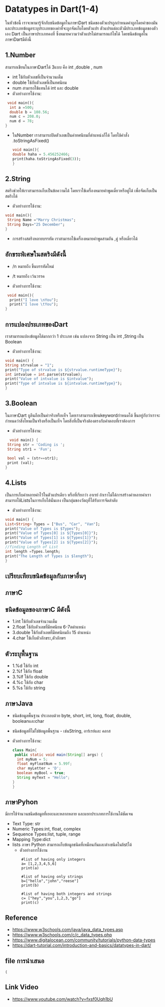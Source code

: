 # Datatypes in Dart(1-4)

ในหัวข้อนี้ เราจะพามารู้จักกับชนิดข้อมูลในภาษาDart ชนิดของตัวแปรถูกกำหนดค่าถูกโดยค่าของมันและประเภทข้อมูลระบุประเภทของค่าที่จะถูกจัดเก็บโดยตัวแปร ตัวแปรแต่ละตัวมีประเภทข้อมูลของตัวเอง Dart เป็นภาษาประเภทคงที่ ซึ่งหมายความว่าตัวแปรไม่สามารถแก้ไขได้
โดยชนิดข้อมูลในภาษาDartมีดังนี้

## 1.Number

  สามารถเขียนในภาษาDartได้ 3แบบ คือ int ,double , num   
  - int ใช้กับตัวเลขที่เป็นจำนวนเต็ม
  - double ใช้กับตัวเลขที่เป็นทศนิยม
  - num สามารถใช้แทนได้ int และ double
  - ตัวอย่างการใช้งาน:
  ```dart
   void main(){
    int a =500;
    double b = 108.56;
    num c = 208.0;
    num d = 78;
}
   ```

- ในNumber เราสามารถปัดตัวเลขเป็นค่าทศนิยมกี่ตำแหน่งก็ได้ โดยใช้คำสั่ง .toStringAsFixed()
   ```dart
   void main(){
   double haha = 5.456252466;
   print(haha.toStringAsFixed(3));
   }
   ```

## 2.String

  สตริงช่วยให้เราสามารถเก็บเป็นข้อความได้ โดยเราใช้เครื่องหมายคำพูดเดี่ยวหรือคู่ได้ เพื่อจัดเก็บเป็นสตริงได้

   - ตัวอย่างการใช้งาน:
   
   ```dart
   void main(){
    String Name ="Marry Christmas";
    String Days="25 December";
}
   ```

   - การสร้างสตริงหลายบรรทัด เราสามารถใช้เครื่องหมายคำพูดสามอัน ,คู่ หรือเดี่ยวได้
   ## อักขระพิเศษในสตริงมีดังนี้
   - /n   หมายถึง ขึ้นบรรทัดใหม่
   - /t   หมายถึง เว้นวรรค
     
  - ตัวอย่างการใช้งาน:
  
  ```dart
   void main(){
    print("I love \nYou");
    print("I love \tYou");
}
   ```

  ## การแปลงประเภทของDart
  เราสามารถแปลงข้อมูลได้มากกว่า 1 ประเภท เช่น แปลงจาก String เป็น int ,String เป็น Boolean
  
  - ตัวอย่างการใช้งาน:
  
   ```dart
  void main() {
String strvalue = "1";
print("Type of strvalue is ${strvalue.runtimeType}");   
int intvalue = int.parse(strvalue);
print("Value of intvalue is $intvalue");
print("Type of intvalue is ${intvalue.runtimeType}");
}
 ```

## 3.Boolean
   ในภาษาDart บูลีนถือเป็นค่าจริงหรือเท็จ โดยเราสามารถเขียนkeywordกำหนดได้ ขึ้นอยู่กับว่าเราจะกำหนดว่าสิ่งไหนเป็นจริงหรือเป็นเท็จ โดยสิ่งที่เป็นจริงต้องตรงกับคำตอบที่เราต้องการ
   
 - ตัวอย่างการใช้งาน:
   
 ```dart
   void main() {
  String str = 'Coding is ';
  String str1 = 'Fun';
   
  bool val = (str==str1);
  print (val); 
}
 ```

## 4.Lists

   เป็นการเก็บค่าหลายค่าไว้ในตัวแปรเดียว หรือที่เรียกว่า อาเรย์ ถ้าเราไม่ได้การสร้างค่าหลายค่าเราสามารถใช้Listsในการเก็บได้นั่นเอง  เป็นกลุ่มของวัตถุที่ได้รับการจัดลำดับ 
   
   - ตัวอย่างการใช้งาน:
   
   ```dart
   void main() {
List<String> Types = ["Bus", "Car", "Van"];
print("Value of Types is $Types");
print("Value of Types[0] is ${Types[0]}"); 
print("Value of Types[1] is ${Types[1]}"); 
print("Value of Types[2] is ${Types[2]}"); 
//finding Length of List
 int length =Types.length;  
print("The Length of Types is $length");
}
 ```

## เปรียบเทียบขนิดข้อมูลกับภาษาอื่นๆ

   ## ภาษาC
   
   ## ชนิดข้อมูลของภาษาC มีดังนี้
   - 1.int    ใช้กับตัวเลขจำนวนเต็ม
   - 2.float  ใช้กับตัวเลขที่มีทศนิยม 6-7ตตำแหน่ง
   - 3.double ใช้กับตัวเลขที่มีทศนิยมถึง 15 ตำแหน่ง
   - 4.char   ใช้เก็บตัวอักขระ,ตัวอักษร
     
   ## ตัวระบุพื้นฐาน
   - 1.%d ใช้กับ int
   - 2.%f ใช้กับ float
   - 3.%lf ใช้กับ double
   - 4.%c ใช้กับ char
   - 5.%s ใช้กับ string
     
  ## ภาษาJava 
   - ชนิดข้อมูลพื้นฐาน  ประกอบด้วย byte, short, int, long, float, double, booleanและchar
   - ชนิดข้อมูลที่ไม่ใช่ข้อมูลพื้นฐาน - เช่นString, อาร์เรย์และ คลาส
     
   - ตัวอย่างการใช้งาน:
     ```Java
     class Main{
      public static void main(String[] args) {
       int myNum = 5;             
       float myFloatNum = 5.99f;    
       char myLetter = 'D';        
       boolean myBool = true;       
       String myText = "Hello";
     }
     }
      ```
## ภาษาPyhon
   มีการใช้จำนวนชนิดข้อมูลที่เยอะและหลากหลาย และแยกประเภทการใช้งานได้ชัดเจน
 - Text Type:	str
 - Numeric Types:int, float, complex
 - Sequence Types:list, tuple, range
 - Mapping Type:dict
 - lists ภาษา Python สามารถเก็บข้อมูลชนิดที่เหมือนกันและต่างชนิดในlistได้ 
   - ตัวอย่างการใช้งาน
   ```Pyhton
       #list of having only integers
       a= [1,2,3,4,5,6]
       print(a)

       #list of having only strings
       b=["hello","john","reese"]
       print(b)

       #list of having both integers and strings
       c= ["hey","you",1,2,3,"go"]
       print(c)
   ``` 
## Reference
   - https://www.w3schools.com/java/java_data_types.asp
   - https://www.w3schools.com/c/c_data_types.php
   - https://www.digitalocean.com/community/tutorials/python-data-types
   - https://dart-tutorial.com/introduction-and-basics/datatypes-in-dart/

## file การนำเสนอ
    (
## Link Video
   - https://www.youtube.com/watch?v=fxsf0Uqh1bU
